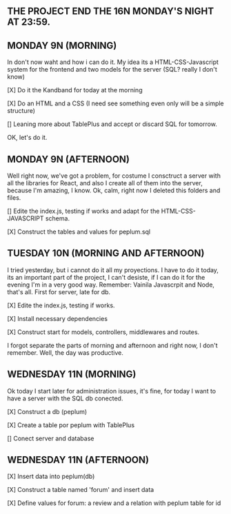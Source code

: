 ## THE PROJECT END THE 16N MONDAY'S NIGHT AT 23:59.

## MONDAY 9N (MORNING)

In don't now waht and how i can do it. My idea its a HTML-CSS-Javascript system for the frontend and two models for the server (SQL? really I don't know)

[X] Do it the Kandband for today at the morning

[X] Do an HTML and a CSS (I need see something even only will be a simple structure)

[] Leaning more about TablePlus and accept or discard SQL for tomorrow.

OK, let's do it.

## MONDAY 9N (AFTERNOON)

Well right now, we've got a problem, for costume I consctruct a server with all the libraries for React, and also I create all of them into the server, because I'm amazing, I know. Ok, calm, right now I deleted this folders and files.

[] Edite the index.js, testing if works and adapt for the HTML-CSS-JAVASCRIPT schema.

[X] Construct the tables and values for peplum.sql

## TUESDAY 10N (MORNING AND AFTERNOON)

I tried yesterday, but i cannot do it all my proyections. I have to do it today, its an important part of the project, I can't desiste, if I can do it for the evening I'm in a very good way. Remember: Vainila Javascrpit and Node, that's all. First for server, late for db.

[X] Edite the index.js, testing if works.

[X] Install necessary dependencies

[X] Construct start for models, controllers, middlewares and routes.

I forgot separate the parts of morning and afternoon and right now, I don't remember. Well, the day was productive.

## WEDNESDAY 11N (MORNING)

Ok today I start later for administration issues, it's fine, for today I want to have a server with the SQL db conected.

[X] Construct a db (peplum)

[X] Create a table por peplum with TablePlus

[] Conect server and database

## WEDNESDAY 11N (AFTERNOON)

[X] Insert data into peplum(db)

[X] Construct a table named 'forum' and insert data

[X] Define values for forum: a review and a relation with peplum table for id
